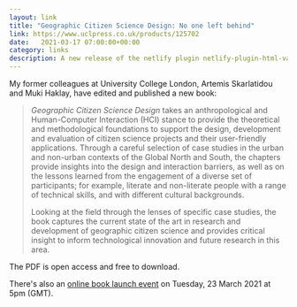 ```yaml
---
layout: link
title: "Geographic Citizen Science Design: No one left behind"
link: https://www.uclpress.co.uk/products/125702
date:   2021-03-17 07:00:00+00:00
category: links
description: A new release of the netlify plugin netlify-plugin-html-validate is out. 
---
```


My former colleagues at University College London, Artemis Skarlatidou and Muki Haklay, have edited and published a new book:

> _Geographic Citizen Science Design_ takes an anthropological and Human-Computer Interaction (HCI) stance to provide the theoretical and methodological foundations to support the design, development and evaluation of citizen science projects and their user-friendly applications. Through a careful selection of case studies in the urban and non-urban contexts of the Global North and South, the chapters provide insights into the design and interaction barriers, as well as on the lessons learned from the engagement of a diverse set of participants; for example, literate and non-literate people with a range of technical skills, and with different cultural backgrounds.
>
> Looking at the field through the lenses of specific case studies, the book captures the current state of the art in research and development of geographic citizen science and provides critical insight to inform technological innovation and future research in this area.

The PDF is open access and free to download. 

There's also an [online book launch event](https://uclexcites.blog/2021/03/15/geographic-citizen-science-design-no-one-left-behind-book-launch-event/) on Tuesday, 23 March 2021 at 5pm (GMT).
